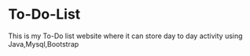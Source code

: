 # To-Do-List
This is my To-Do list website where it can store day to day activity using Java,Mysql,Bootstrap 
